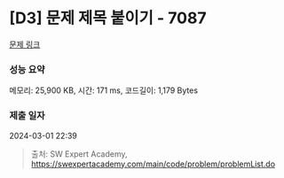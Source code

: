 # [D3] 문제 제목 붙이기 - 7087 

[문제 링크](https://swexpertacademy.com/main/code/problem/problemDetail.do?contestProbId=AWkIdD46A5EDFAXC) 

### 성능 요약

메모리: 25,900 KB, 시간: 171 ms, 코드길이: 1,179 Bytes

### 제출 일자

2024-03-01 22:39



> 출처: SW Expert Academy, https://swexpertacademy.com/main/code/problem/problemList.do